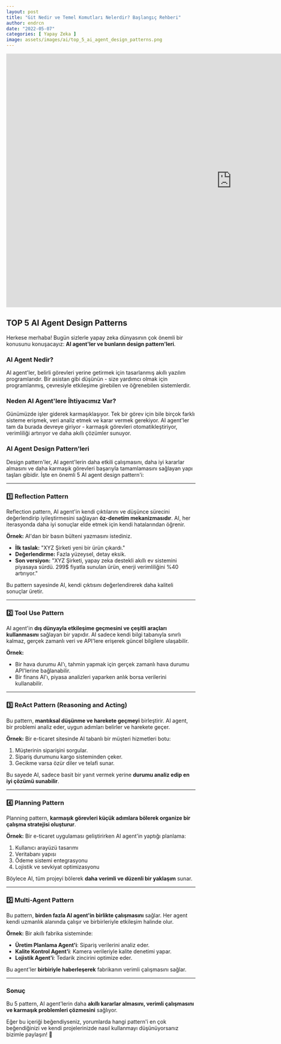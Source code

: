 ```yaml
---
layout: post
title: "Git Nedir ve Temel Komutları Nelerdir? Başlangıç Rehberi"
author: endrcn
date: "2022-05-07"
categories: [ Yapay Zeka ]
image: assets/images/ai/top_5_ai_agent_design_patterns.png
---
```


<iframe width="1200" height="675" src="https://www.youtube.com/embed/N8QbwiARe28?si=ax_si5NEf6qAzjKk" title="YouTube video player" frameborder="0" allow="accelerometer; autoplay; clipboard-write; encrypted-media; gyroscope; picture-in-picture; web-share" referrerpolicy="strict-origin-when-cross-origin" allowfullscreen></iframe>

## TOP 5 AI Agent Design Patterns

Herkese merhaba! Bugün sizlerle yapay zeka dünyasının çok önemli bir konusunu konuşacayız: **AI agent'ler ve bunların design pattern'leri**.

### AI Agent Nedir?
AI agent'ler, belirli görevleri yerine getirmek için tasarlanmış akıllı yazılım programlarıdır. Bir asistan gibi düşünün - size yardımcı olmak için programlanmış, çevresiyle etkileşime girebilen ve öğrenebilen sistemlerdir.

### Neden AI Agent'lere İhtiyacımız Var?
Günümüzde işler giderek karmaşıklaşıyor. Tek bir görev için bile birçok farklı sisteme erişmek, veri analiz etmek ve karar vermek gerekiyor. AI agent'ler tam da burada devreye giriyor - karmaşık görevleri otomatikleştiriyor, verimliliği artırıyor ve daha akıllı çözümler sunuyor.

### AI Agent Design Pattern'leri
Design pattern'ler, AI agent'lerin daha etkili çalışmasını, daha iyi kararlar almasını ve daha karmaşık görevleri başarıyla tamamlamasını sağlayan yapı taşları gibidir. İşte en önemli 5 AI agent design pattern'i:

---

### 1️⃣ Reflection Pattern
Reflection pattern, AI agent'in kendi çıktılarını ve düşünce sürecini değerlendirip iyileştirmesini sağlayan **öz-denetim mekanizmasıdır**. AI, her iterasyonda daha iyi sonuçlar elde etmek için kendi hatalarından öğrenir.

**Örnek:** AI'dan bir basın bülteni yazmasını istediniz.

- **İlk taslak:** "XYZ Şirketi yeni bir ürün çıkardı."
- **Değerlendirme:** Fazla yüzeysel, detay eksik.
- **Son versiyon:** "XYZ Şirketi, yapay zeka destekli akıllı ev sistemini piyasaya sürdü. 299$ fiyatla sunulan ürün, enerji verimliliğini %40 artırıyor."

Bu pattern sayesinde AI, kendi çıktısını değerlendirerek daha kaliteli sonuçlar üretir.

---

### 2️⃣ Tool Use Pattern
AI agent'in **dış dünyayla etkileşime geçmesini ve çeşitli araçları kullanmasını** sağlayan bir yapıdır. AI sadece kendi bilgi tabanıyla sınırlı kalmaz, gerçek zamanlı veri ve API'lere erişerek güncel bilgilere ulaşabilir.

**Örnek:**
- Bir hava durumu AI'ı, tahmin yapmak için gerçek zamanlı hava durumu API'lerine bağlanabilir.
- Bir finans AI'ı, piyasa analizleri yaparken anlık borsa verilerini kullanabilir.

---

### 3️⃣ ReAct Pattern (Reasoning and Acting)
Bu pattern, **mantıksal düşünme ve harekete geçmeyi** birleştirir. AI agent, bir problemi analiz eder, uygun adımları belirler ve harekete geçer.

**Örnek:** Bir e-ticaret sitesinde AI tabanlı bir müşteri hizmetleri botu:
1. Müşterinin siparişini sorgular.
2. Sipariş durumunu kargo sisteminden çeker.
3. Gecikme varsa özür diler ve telafi sunar.

Bu sayede AI, sadece basit bir yanıt vermek yerine **durumu analiz edip en iyi çözümü sunabilir**.

---

### 4️⃣ Planning Pattern
Planning pattern, **karmaşık görevleri küçük adımlara bölerek organize bir çalışma stratejisi oluşturur**.

**Örnek:** Bir e-ticaret uygulaması geliştirirken AI agent'in yaptığı planlama:
1. Kullanıcı arayüzü tasarımı
2. Veritabanı yapısı
3. Ödeme sistemi entegrasyonu
4. Lojistik ve sevkiyat optimizasyonu

Böylece AI, tüm projeyi bölerek **daha verimli ve düzenli bir yaklaşım** sunar.

---

### 5️⃣ Multi-Agent Pattern
Bu pattern, **birden fazla AI agent'in birlikte çalışmasını** sağlar. Her agent kendi uzmanlık alanında çalışır ve birbirleriyle etkileşim halinde olur.

**Örnek:** Bir akıllı fabrika sisteminde:
- **Üretim Planlama Agent'i**: Sipariş verilerini analiz eder.
- **Kalite Kontrol Agent'i**: Kamera verileriyle kalite denetimi yapar.
- **Lojistik Agent'i**: Tedarik zincirini optimize eder.

Bu agent'ler **birbiriyle haberleşerek** fabrikanın verimli çalışmasını sağlar.

---

### Sonuç
Bu 5 pattern, AI agent'lerin daha **akıllı kararlar almasını, verimli çalışmasını ve karmaşık problemleri çözmesini** sağlıyor.

Eğer bu içeriği beğendiyseniz, yorumlarda hangi pattern'i en çok beğendiğinizi ve kendi projelerinizde nasıl kullanmayı düşünüyorsanız bizimle paylaşın! 🚀

